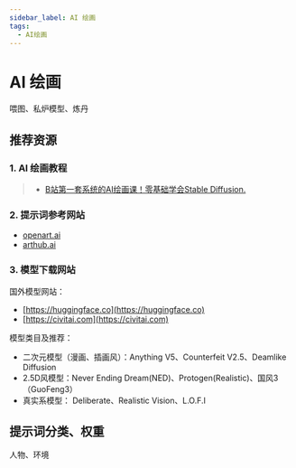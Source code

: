 ```yaml
---
sidebar_label: AI 绘画
tags:
  - AI绘画
---
```






# AI 绘画

喂图、私炉模型、炼丹

## 推荐资源

### 1. AI 绘画教程

> - [B站第一套系统的AI绘画课！零基础学会Stable Diffusion.](https://www.bilibili.com/video/BV1As4y127HW/?spm_id_from=333.788)

### 2. 提示词参考网站

- [openart.ai](https://openart.ai)
- [arthub.ai](https://arthub.ai)

### 3. 模型下载网站

国外模型网站：

- [https://huggingface.co](https://huggingface.co)
- [https://civitai.com](https://civitai.com)

模型类目及推荐：

- 二次元模型（漫画、插画风）：Anything V5、Counterfeit V2.5、Deamlike Diffusion
- 2.5D风模型：Never Ending Dream(NED)、Protogen(Realistic)、国风3（GuoFeng3）
- 真实系模型： Deliberate、Realistic Vision、L.O.F.I

## 提示词分类、权重

人物、环境

